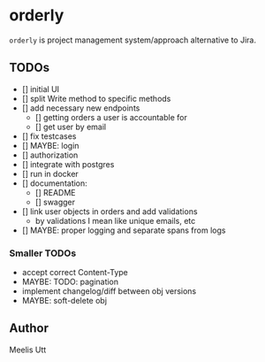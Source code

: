 # orderly

`orderly` is project management system/approach alternative to Jira.

## TODOs

- [] initial UI
- [] split Write method to specific methods
- [] add necessary new endpoints
    - [] getting orders a user is accountable for
    - [] get user by email
- [] fix testcases
- [] MAYBE: login
- [] authorization
- [] integrate with postgres
- [] run in docker
- [] documentation:
    - [] README
    - [] swagger
- [] link user objects in orders and add validations
    - by validations I mean like unique emails, etc
- [] MAYBE: proper logging and separate spans from logs 

### Smaller TODOs

* accept correct Content-Type
* MAYBE: TODO: pagination
* implement changelog/diff between obj versions
* MAYBE: soft-delete obj

## Author

Meelis Utt